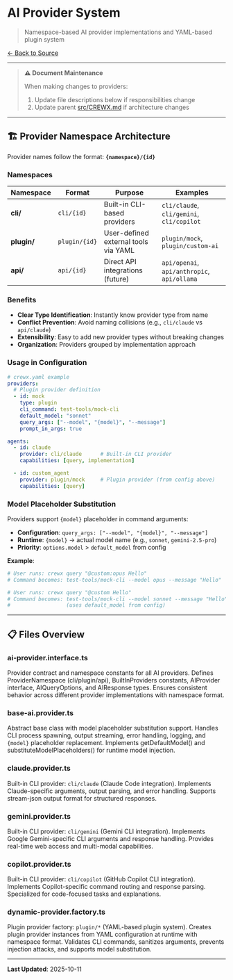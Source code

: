 # AI Provider System

> Namespace-based AI provider implementations and YAML-based plugin system

[← Back to Source](../CREWX.md)

---

> **⚠️ Document Maintenance**
>
> When making changes to providers:
> 1. Update file descriptions below if responsibilities change
> 2. Update parent [src/CREWX.md](../CREWX.md) if architecture changes

---

## 🏗️ Provider Namespace Architecture

Provider names follow the format: **`{namespace}/{id}`**

### Namespaces

| Namespace | Format | Purpose | Examples |
|-----------|--------|---------|----------|
| **cli/** | `cli/{id}` | Built-in CLI-based providers | `cli/claude`, `cli/gemini`, `cli/copilot` |
| **plugin/** | `plugin/{id}` | User-defined external tools via YAML | `plugin/mock`, `plugin/custom-ai` |
| **api/** | `api/{id}` | Direct API integrations (future) | `api/openai`, `api/anthropic`, `api/ollama` |

### Benefits

- **Clear Type Identification**: Instantly know provider type from name
- **Conflict Prevention**: Avoid naming collisions (e.g., `cli/claude` vs `api/claude`)
- **Extensibility**: Easy to add new provider types without breaking changes
- **Organization**: Providers grouped by implementation approach

### Usage in Configuration

```yaml
# crewx.yaml example
providers:
  # Plugin provider definition
  - id: mock
    type: plugin
    cli_command: test-tools/mock-cli
    default_model: "sonnet"
    query_args: ["--model", "{model}", "--message"]
    prompt_in_args: true

agents:
  - id: claude
    provider: cli/claude      # Built-in CLI provider
    capabilities: [query, implementation]

  - id: custom_agent
    provider: plugin/mock     # Plugin provider (from config above)
    capabilities: [query]
```

### Model Placeholder Substitution

Providers support `{model}` placeholder in command arguments:

- **Configuration**: `query_args: ["--model", "{model}", "--message"]`
- **Runtime**: `{model}` → actual model name (e.g., `sonnet`, `gemini-2.5-pro`)
- **Priority**: `options.model` > `default_model` from config

**Example**:
```bash
# User runs: crewx query "@custom:opus Hello"
# Command becomes: test-tools/mock-cli --model opus --message "Hello"

# User runs: crewx query "@custom Hello"
# Command becomes: test-tools/mock-cli --model sonnet --message "Hello"
#                  (uses default_model from config)
```

---

## 📋 Files Overview

### **ai-provider.interface.ts**
Provider contract and namespace constants for all AI providers.
Defines ProviderNamespace (cli/plugin/api), BuiltInProviders constants, AIProvider interface, AIQueryOptions, and AIResponse types.
Ensures consistent behavior across different provider implementations with namespace format.

### **base-ai.provider.ts**
Abstract base class with model placeholder substitution support.
Handles CLI process spawning, output streaming, error handling, logging, and `{model}` placeholder replacement.
Implements getDefaultModel() and substituteModelPlaceholders() for runtime model injection.

### **claude.provider.ts**
Built-in CLI provider: `cli/claude` (Claude Code integration).
Implements Claude-specific arguments, output parsing, and error handling.
Supports stream-json output format for structured responses.

### **gemini.provider.ts**
Built-in CLI provider: `cli/gemini` (Gemini CLI integration).
Implements Google Gemini-specific CLI arguments and response handling.
Provides real-time web access and multi-modal capabilities.

### **copilot.provider.ts**
Built-in CLI provider: `cli/copilot` (GitHub Copilot CLI integration).
Implements Copilot-specific command routing and response parsing.
Specialized for code-focused tasks and explanations.

### **dynamic-provider.factory.ts**
Plugin provider factory: `plugin/*` (YAML-based plugin system).
Creates plugin provider instances from YAML configuration at runtime with namespace format.
Validates CLI commands, sanitizes arguments, prevents injection attacks, and supports model substitution.

---

**Last Updated**: 2025-10-11
